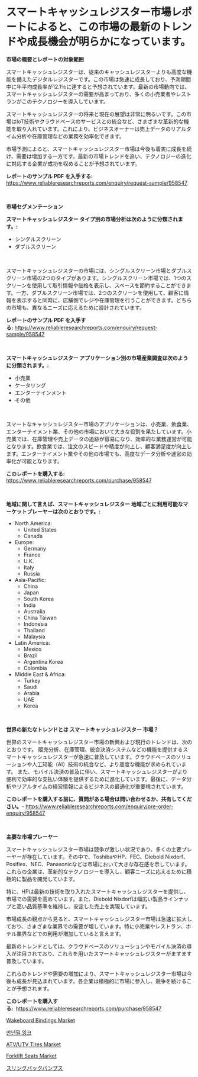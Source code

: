 <p><h1>スマートキャッシュレジスター市場レポートによると、この市場の最新のトレンドや成長機会が明らかになっています。</h1></p><p><strong>市場の概要とレポートの対象範囲</strong></p>
<p><p>スマートキャッシュレジスターは、従来のキャッシュレジスターよりも高度な機能を備えたデジタルレジスターです。この市場は急速に成長しており、予測期間中に年平均成長率が12.1％に達すると予想されています。最新の市場動向では、スマートキャッシュレジスターの需要が高まっており、多くの小売業者やレストランがこのテクノロジーを導入しています。</p><p>スマートキャッシュレジスターの将来と現在の展望は非常に明るいです。この市場はIoT技術やクラウドベースのサービスとの統合など、さまざまな革新的な機能を取り入れています。これにより、ビジネスオーナーは売上データのリアルタイム分析や在庫管理などの業務を効率化できます。</p><p>市場予測によると、スマートキャッシュレジスター市場は今後も着実に成長を続け、需要は増加する一方です。最新の市場トレンドを追い、テクノロジーの進化に対応する企業が成功を収めることが予想されています。</p></p>
<p><strong>レポートのサンプル PDF を入手する:</strong> <a href="https://www.reliableresearchreports.com/enquiry/request-sample/958547">https://www.reliableresearchreports.com/enquiry/request-sample/958547</a></p>
<p>&nbsp;</p>
<p><strong>市場セグメンテーション</strong></p>
<p><strong>スマートキャッシュレジスター タイプ別の市場分析は次のように分類されます。:</strong></p>
<p><ul><li>シングルスクリーン</li><li>ダブルスクリーン</li></ul></p>
<p>&nbsp;</p>
<p><p>スマートキャッシュレジスターの市場には、シングルスクリーン市場とダブルスクリーン市場の2つのタイプがあります。シングルスクリーン市場では、1つのスクリーンを使用して取引情報や価格を表示し、スペースを節約することができます。一方、ダブルスクリーン市場では、2つのスクリーンを使用して、顧客に情報を表示すると同時に、店舗側でレジや在庫管理を行うことができます。どちらの市場も、異なるニーズに応えるために設計されています。</p></p>
<p><strong>レポートのサンプル PDF を入手する:</strong>&nbsp;<a href="https://www.reliableresearchreports.com/enquiry/request-sample/958547">https://www.reliableresearchreports.com/enquiry/request-sample/958547</a></p>
<p>&nbsp;</p>
<p><strong> スマートキャッシュレジスター アプリケーション別の市場産業調査は次のように分類されます。:</strong></p>
<p><ul><li>小売業</li><li>ケータリング</li><li>エンターテインメント</li><li>その他</li></ul></p>
<p>&nbsp;</p>
<p><p>スマートなキャッシュレジスター市場のアプリケーションは、小売業、飲食業、エンターテイメント業、その他の市場において大きな役割を果たしています。小売業では、在庫管理や売上データの追跡が容易になり、効率的な業務運営が可能となります。飲食業では、注文のスピードや精度が向上し、顧客満足度が向上します。エンターテイメント業やその他の市場でも、高度なデータ分析や運営の効率化が可能となります。</p></p>
<p><strong>このレポートを購入する:</strong>&nbsp; <a href="https://www.reliableresearchreports.com/purchase/958547">https://www.reliableresearchreports.com/purchase/958547</a></p>
<p>&nbsp;</p>
<p><strong>地域に関して言えば、スマートキャッシュレジスター 地域ごとに利用可能なマーケットプレーヤーは次のとおりです。:</strong></p>
<p><ul>
    <li>
        North America:
        <ul>
            <li>United States</li>
            <li>Canada</li>
        </ul>
    </li>
    <li>
        Europe:
        <ul>
            <li>Germany</li>
            <li>France</li>
            <li>U.K.</li>
            <li>Italy</li>
            <li>Russia</li>
        </ul>
    </li>
    <li>
        Asia-Pacific:
        <ul>
            <li>China</li>
            <li>Japan</li>
            <li>South Korea</li>
            <li>India</li>
            <li>Australia</li>
            <li>China Taiwan</li>
            <li>Indonesia</li>
            <li>Thailand</li>
            <li>Malaysia</li>
        </ul>
    </li>
    <li>
        Latin America:
        <ul>
            <li>Mexico</li>
            <li>Brazil</li>
            <li>Argentina Korea</li>
            <li>Colombia</li>
        </ul>
    </li>
    <li>
        Middle East & Africa:
        <ul>
            <li>Turkey</li>
            <li>Saudi</li>
            <li>Arabia</li>
            <li>UAE</li>
            <li>Korea</li>
        </ul>
    </li>
    </ul></p>
<p>&nbsp;</p>
<p><strong>世界の新たなトレンドとは スマートキャッシュレジスター 市場？</strong></p>
<p><p>世界のスマートキャッシュレジスター市場の新興および現行のトレンドは、次のとおりです。 販売分析、在庫管理、統合決済システムなどの機能を提供するスマートキャッシュレジスターが急速に普及しています。クラウドベースのソリューションや人工知能（AI）技術の統合など、より高度な機能が求められています。 また、モバイル決済の普及に伴い、スマートキャッシュレジスターがより便利で効率的な支払い体験を提供するために進化しています。最後に、データ分析やリアルタイムの経営情報によるビジネスの最適化が重要視されています。</p></p>
<p><strong>このレポートを購入する前に、質問がある場合は問い合わせるか、共有してください。</strong>- <a href="https://www.reliableresearchreports.com/enquiry/pre-order-enquiry/958547">https://www.reliableresearchreports.com/enquiry/pre-order-enquiry/958547</a></p>
<p>&nbsp;</p>
<p><strong>主要な市場プレーヤー</strong></p>
<p><p>スマートキャッシュレジスター市場は競争が激しい状況であり、多くの主要プレーヤーが存在しています。その中で、ToshibaやHP、FEC、Diebold Nixdorf、Posiflex、NEC、Panasonicなどは市場において大きな存在感を示しています。これらの企業は、革新的なテクノロジーを導入し、顧客ニーズに応えるために積極的に製品を開発しています。</p><p>特に、HPは最新の技術を取り入れたスマートキャッシュレジスターを提供し、市場での需要を高めています。また、Diebold Nixdorfは幅広い製品ラインナップと高い品質基準を維持し、安定した売上を実現しています。</p><p>市場成長の観点から見ると、スマートキャッシュレジスター市場は急速に拡大しており、さまざまな業界での需要が増しています。特に小売業やレストラン、ホテル業界などでの利用が増加していると言えます。</p><p>最新のトレンドとしては、クラウドベースのソリューションやモバイル決済の導入が注目されており、これらを用いたスマートキャッシュレジスターがますます普及しています。</p><p>これらのトレンドや需要の増加により、スマートキャッシュレジスター市場は今後も成長が見込まれています。各企業は積極的に市場に参入し、競争を続けることが予想されます。</p></p>
<p><strong>このレポートを購入する:</strong>&nbsp;&nbsp;<a href="https://www.reliableresearchreports.com/purchase/958547">https://www.reliableresearchreports.com/purchase/958547</a></p>
<p><p><a href="https://view.publitas.com/reportprime-1/wakeboard-bindings-market-size-growth-and-forecast-from-2023-2030/">Wakeboard Bindings Market</a></p><p><a href="https://medium.com/@wilburkihn5676/%EB%A7%8C%EB%85%84%ED%95%84-%EC%9E%89%ED%81%AC-%EC%8B%9C%EC%9E%A5-%EC%9D%B8%EC%82%AC%EC%9D%B4%ED%8A%B8-%EC%8B%9C%EC%9E%A5-%EB%8F%99%ED%96%A5-%EC%84%B1%EC%9E%A5-2024%EB%85%84%EB%B6%80%ED%84%B0-2031%EB%85%84%EA%B9%8C%EC%A7%80-%EC%98%88%EC%B8%A1%EB%90%9C-%EA%B2%83-4cd69877cf1c">만년필 잉크</a></p><p><a href="https://issuu.com/reportprime-2/docs/atvutv-tires-market-size-2030.pptx">ATV/UTV Tires Market</a></p><p><a href="https://github.com/lylyparadise/Market-Research-Report-List-2/blob/main/forklift-seats-market.md">Forklift Seats Market</a></p><p><a href="https://github.com/ppmazlotr77499/Market-Research-Report-List-1/blob/main/4137553187643.md">スリングバックパンプス</a></p></p>